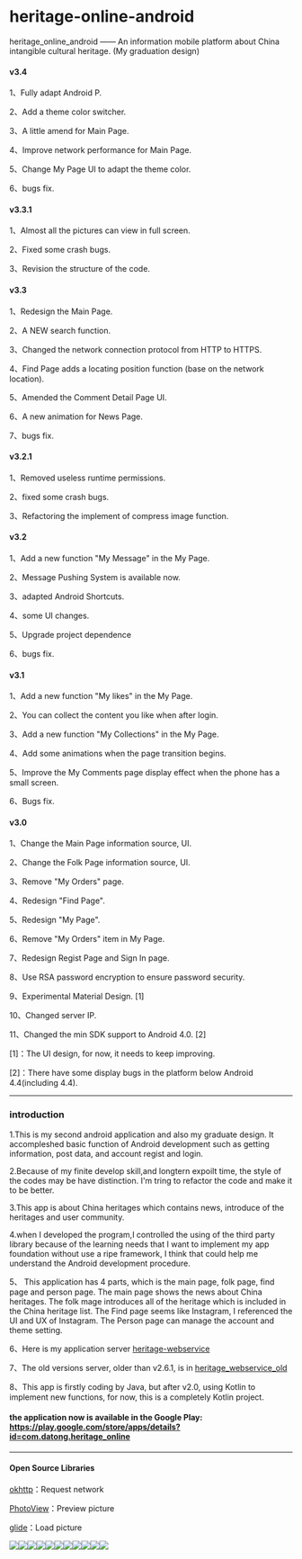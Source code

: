
# heritage-online-android

heritage_online_android —— An information mobile platform about China intangible cultural heritage. (My graduation design)

#### v3.4 <br>

1、Fully adapt Android P.

2、Add a theme color switcher. 

3、A little amend for Main Page. 

4、Improve network performance for Main Page. 

5、Change My Page UI to adapt the theme color. 

6、bugs fix.

#### v3.3.1 <br>

1、Almost all the pictures can view in full screen. 

2、Fixed some crash bugs.

3、Revision the structure of the code.

#### v3.3 <br>

1、Redesign the Main Page.

2、A NEW search function.

3、Changed the network connection protocol from HTTP to HTTPS. 

4、Find Page adds a locating position function (base on the network location).

5、Amended the Comment Detail Page UI. 

6、A new animation for News Page. 

7、bugs fix.

#### v3.2.1 <br>

1、Removed useless runtime permissions.

2、fixed some crash bugs. 

3、Refactoring the implement of compress image function. 


#### v3.2 <br>

1、Add a new function "My Message" in the My Page. 

2、Message Pushing System is available now. 

3、adapted Android Shortcuts. 

4、some UI changes. 

5、Upgrade project dependence 

6、bugs fix.


#### v3.1 <br>

1、Add a new function "My likes" in the My Page.

2、You can collect the content you like when after login.  

3、Add a new function "My Collections" in the My Page.

4、Add some animations when the page transition begins. 

5、Improve the My Comments page display effect when the phone has a small screen. 

6、Bugs fix. 


#### v3.0 <br>

1、Change the Main Page information source, UI. 

2、Change the Folk Page information source, UI.

3、Remove "My Orders" page. 

4、Redesign "Find Page". 

5、Redesign "My Page". 

6、Remove "My Orders" item in My Page. 

7、Redesign Regist Page and Sign In page. 

8、Use RSA password encryption to ensure password security.

9、Experimental Material Design. [1]

10、Changed server IP. 

11、Changed the min SDK support to Android 4.0. [2]

  
[1]：The UI design, for now, it needs to keep improving. 

[2]：There have some display bugs in the platform below Android 4.4(including 4.4).
  

___

### introduction

1.This is my second android application and also my graduate design. It accompleshed basic function of Android development such as getting information, post data, and account regist and login.

  

2.Because of my finite develop skill,and longtern expoilt time, the style of the codes may be have distinction. I'm tring to refactor the code and make it to be better.

  

3.This app is about China heritages which contains news, introduce of the heritages and user community.

  

4.when I developed the program,I controlled the using of the third party library because of the learning needs that I want to implement my app foundation without use a ripe framework, I think that could help me understand the Android development procedure.

  

5、 This application has 4 parts, which is the main page, folk page, find page and person page. The main page shows the news about China heritages. The folk mage introduces all of the heritage which is included in the China heritage list. The Find page seems like Instagram, I referenced the UI and UX of Instagram. The Person page can manage the account and theme setting.



6、Here is my application server [heritage-webservice](https://github.com/sunkaiiii/heritage_webservice )



7、The old versions server, older than v2.6.1, is in [heritage_webservice_old](https://github.com/sunkaiiii/heritage_webservice_old)


  
8、This app is firstly coding by Java, but after v2.0, using Kotlin to implement new functions, for now, this is a completely Kotlin project.

  
  

#### the application now is available in the Google Play: https://play.google.com/store/apps/details?id=com.datong.heritage_online

  
  

___

#### Open Source Libraries



[okhttp](https://github.com/square/okhttp)：Request network

  

[PhotoView](https://github.com/chrisbanes/PhotoView)：Preview picture



[glide](https://github.com/bumptech/glide)：Load picture

  
  
  

![](https://sunkaiiii.github.io/docs/images/1.png)![](https://sunkaiiii.github.io/docs/images/2.png)![](https://sunkaiiii.github.io/docs/images/3.png)![](https://sunkaiiii.github.io/docs/images/11.png)![](https://sunkaiiii.github.io/docs/images/4.png)![](https://sunkaiiii.github.io/docs/images/5.png)![](https://sunkaiiii.github.io/docs/images/6.png)![](https://sunkaiiii.github.io/docs/images/7.png)![](https://sunkaiiii.github.io/docs/images/8.png)![](https://sunkaiiii.github.io/docs/images/9.png)![](https://sunkaiiii.github.io/docs/images/10.png)

